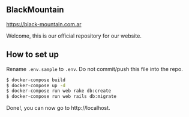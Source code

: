 ## BlackMountain
https://black-mountain.com.ar

Welcome, this is our official repository for our website.

## How to set up
Rename `.env.sample` to `.env`. Do not commit/push this file into the repo.

```sh
$ docker-compose build
$ docker-compose up -d
$ docker-compose run web rake db:create
$ docker-compose run web rails db:migrate
```

Done!, you can now go to http://localhost.
